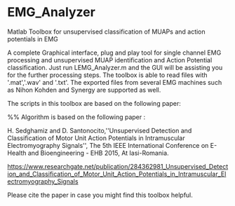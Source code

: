 # EMG_Analyzer
Matlab Toolbox for unsupervised classification of MUAPs and action potentials in EMG

 A complete Graphical interface, plug and play tool for single channel EMG processing and unsupervised MUAP identification and Action Potential classification. Just run LEMG_Analyzer.m and the GUI will be assisting you for the further processing steps. The toolbox is able to read files with '.mat','.wav' and '.txt'. The exported files from several EMG machines such as Nihon Kohden and Synergy are supported as well.
 
The scripts in this toolbox are based on the following paper:

%% Algorithm is based on the following paper :

H. Sedghamiz and D. Santonocito,''Unsupervised Detection and Classification of Motor Unit Action Potentials in Intramuscular Electromyography Signals'', The 5th IEEE International Conference on E-Health and Bioengineering - EHB 2015, At Iasi-Romania.

https://www.researchgate.net/publication/284362981_Unsupervised_Detection_and_Classification_of_Motor_Unit_Action_Potentials_in_Intramuscular_Electromyography_Signals

Please cite the paper in case you might find this toolbox helpful.
